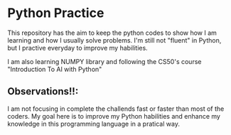 # Python Practice

This repository has the aim to keep the python codes to show how I am learning and how I usually solve problems. I'm still not "fluent" in Python, but I practive everyday to improve my habilities.

I am also learning NUMPY library and following the CS50's course "Introduction To AI with Python" 

## Observations!!:

I am not focusing in complete the challends fast or faster than most of the coders. My goal here is to improve my Python habilities and 
enhance my knowledge in this programming language in a pratical way.
